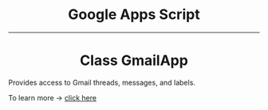 <h1 align="center">Google Apps Script</h1>
<hr>
<h1 align="center">Class GmailApp</h1>


<p>Provides access to Gmail threads, messages, and labels.</p>

<p>To learn more ->
<a href="https://developers.google.com/apps-script/reference/gmail/gmail-app">click here</a>
</p>
